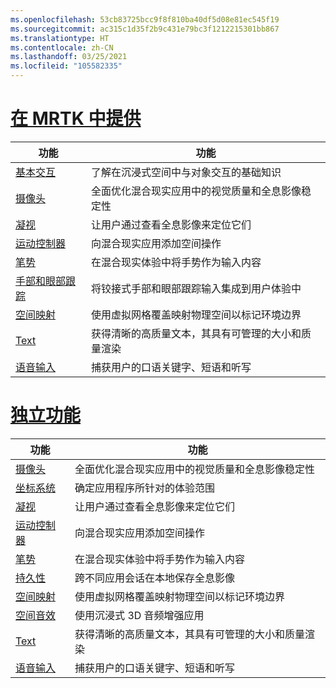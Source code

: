 ```yaml
---
ms.openlocfilehash: 53cb83725bcc9f8f810ba40df5d08e81ec545f19
ms.sourcegitcommit: ac315c1d35f2b9c431e79bc3f1212215301bb867
ms.translationtype: HT
ms.contentlocale: zh-CN
ms.lasthandoff: 03/25/2021
ms.locfileid: "105582335"
---
```

# <a name="available-in-mrtk"></a>[在 MRTK 中提供](#tab/mrtk)

|  功能  |  功能  |
| --- | --- |
| [基本交互](../../out-of-scope/mrtk-101.md) | 了解在沉浸式空间中与对象交互的基础知识 |
| [摄像头](../unity/camera-in-unity.md) | 全面优化混合现实应用中的视觉质量和全息影像稳定性 |
| [凝视](../unity/gaze-in-unity.md) | 让用户通过查看全息影像来定位它们 |
| [运动控制器](../unity/motion-controllers-in-unity.md) | 向混合现实应用添加空间操作 |
| [笔势](../unity/gestures-in-unity.md) | 在混合现实体验中将手势作为输入内容 |
| [手部和眼部跟踪](../unity/hand-eye-in-unity.md) | 将铰接式手部和眼部跟踪输入集成到用户体验中 |
| [空间映射](../unity/spatial-mapping-in-unity.md) | 使用虚拟网格覆盖映射物理空间以标记环境边界 |
| [Text](../unity/text-in-unity.md) | 获得清晰的高质量文本，其具有可管理的大小和质量渲染 |
| [语音输入](../unity/voice-input-in-unity.md) | 捕获用户的口语关键字、短语和听写|

# <a name="standalone-features"></a>[独立功能](#tab/standalone)

|  功能  |  功能  |
| --- | --- |
| [摄像头](../unity/camera-in-unity.md) | 全面优化混合现实应用中的视觉质量和全息影像稳定性 |
| [坐标系统](../unity/coordinate-systems-in-unity.md) | 确定应用程序所针对的体验范围 |
| [凝视](../unity/gaze-in-unity.md) | 让用户通过查看全息影像来定位它们 |
| [运动控制器](../unity/motion-controllers-in-unity.md) | 向混合现实应用添加空间操作 |
| [笔势](../unity/gestures-in-unity.md) | 在混合现实体验中将手势作为输入内容 |
| [持久性](../unity/persistence-in-unity.md) | 跨不同应用会话在本地保存全息影像 |
| [空间映射](../unity/spatial-mapping-in-unity.md) | 使用虚拟网格覆盖映射物理空间以标记环境边界 |
| [空间音效](../unity/spatial-sound-in-unity.md) | 使用沉浸式 3D 音频增强应用 |
| [Text](../unity/text-in-unity.md) | 获得清晰的高质量文本，其具有可管理的大小和质量渲染 |
| [语音输入](../unity/voice-input-in-unity.md) | 捕获用户的口语关键字、短语和听写|